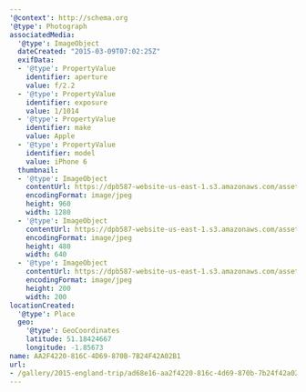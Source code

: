 ```yaml
---
'@context': http://schema.org
'@type': Photograph
associatedMedia:
  '@type': ImageObject
  dateCreated: "2015-03-09T07:02:25Z"
  exifData:
  - '@type': PropertyValue
    identifier: aperture
    value: f/2.2
  - '@type': PropertyValue
    identifier: exposure
    value: 1/1014
  - '@type': PropertyValue
    identifier: make
    value: Apple
  - '@type': PropertyValue
    identifier: model
    value: iPhone 6
  thumbnail:
  - '@type': ImageObject
    contentUrl: https://dpb587-website-us-east-1.s3.amazonaws.com/asset/gallery/2015-england-trip/ad68e16-aa2f4220-816c-4d69-870b-7b24f42a02b1~1280.jpg
    encodingFormat: image/jpeg
    height: 960
    width: 1280
  - '@type': ImageObject
    contentUrl: https://dpb587-website-us-east-1.s3.amazonaws.com/asset/gallery/2015-england-trip/ad68e16-aa2f4220-816c-4d69-870b-7b24f42a02b1~640w.jpg
    encodingFormat: image/jpeg
    height: 480
    width: 640
  - '@type': ImageObject
    contentUrl: https://dpb587-website-us-east-1.s3.amazonaws.com/asset/gallery/2015-england-trip/ad68e16-aa2f4220-816c-4d69-870b-7b24f42a02b1~200x200.jpg
    encodingFormat: image/jpeg
    height: 200
    width: 200
locationCreated:
  '@type': Place
  geo:
    '@type': GeoCoordinates
    latitude: 51.18424667
    longitude: -1.85673
name: AA2F4220-816C-4D69-870B-7B24F42A02B1
url:
- /gallery/2015-england-trip/ad68e16-aa2f4220-816c-4d69-870b-7b24f42a02b1.html
---
```

